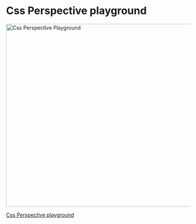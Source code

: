 ﻿# Css Perspective playground
 
<img src="https://i.ibb.co/K0tdMkm/CSS-PERSPECTIVE.png" width="1200" height="500" alt="Css Perspective Playground">


[Css Perspective playground](https://hassan-boulhilt.github.io/Css-Perspective-Playground/)
